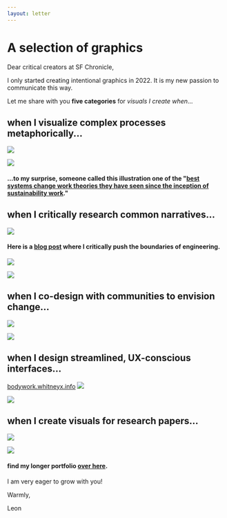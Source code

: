 ```yaml
---
layout: letter
---
```

# A selection of graphics
Dear critical creators at SF Chronicle, 

I only started creating intentional graphics in 2022. It is my new passion to communicate this way. 

Let me share with you **five categories** for *visuals I create when*...

## when I visualize complex processes metaphorically...
![](media/MMSHealthAutopoiesis-merge-05.png)

![](media/MMSHealthAutopoiesis-merge-06.png)
#### …to my surprise, someone called this illustration one of the "[best systems change work theories they have seen since the inception of sustainability work](https://www.linkedin.com/feed/update/urn:li:activity:7191043760586207233/)." 

## when I critically research common narratives...
![](media/cleanshot_2024-07-27-at-17-48-57@2x.png)
#### Here is a [blog post](https://www.omprakash.org/blog/just-energy-hub-exploration) where I critically push the boundaries of engineering. 

![](media/cleanshot_2024-07-27-at-17-51-14@2x.png)

![](media/cleanshot_2024-07-26-at-22-21-32@2x.png)

## when I co-design with communities to envision change...
![](media/cleanshot_2024-07-28-at-12-24-06@2x.png)

![](media/cleanshot_2024-07-28-at-13-52-29@2x.png)
## when I design streamlined, UX-conscious interfaces...
[bodywork.whitneyx.info](https://bodywork.whitneyx.info/)
![](media/cleanshot_2024-07-27-at-17-45-57@2x.png)

![](media/cleanshot_2024-07-28-at-14-17-14@2x.png)
## when I create visuals for research papers...
![](media/cleanshot_2024-07-28-at-13-34-33@2x.png)

![](media/Pasted%20image%2020240726194745.png)



#### find my longer portfolio [over here](https://leonsanten.info/marbles/COLLECTION-GRAPHICS-UI/).

I am very eager to grow with you! 

Warmly, 

Leon 



